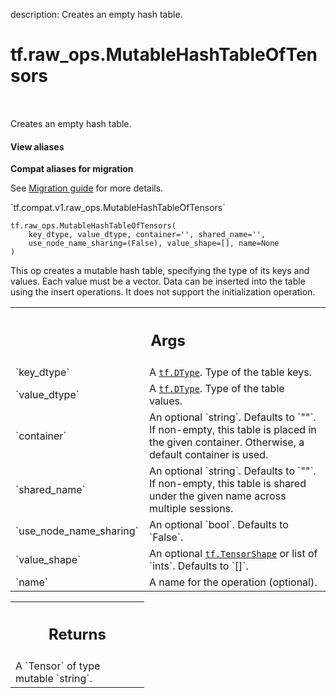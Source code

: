 description: Creates an empty hash table.

<div itemscope itemtype="http://developers.google.com/ReferenceObject">
<meta itemprop="name" content="tf.raw_ops.MutableHashTableOfTensors" />
<meta itemprop="path" content="Stable" />
</div>

# tf.raw_ops.MutableHashTableOfTensors

<!-- Insert buttons and diff -->

<table class="tfo-notebook-buttons tfo-api nocontent" align="left">

</table>



Creates an empty hash table.

<section class="expandable">
  <h4 class="showalways">View aliases</h4>
  <p>
<b>Compat aliases for migration</b>
<p>See
<a href="https://www.tensorflow.org/guide/migrate">Migration guide</a> for
more details.</p>
<p>`tf.compat.v1.raw_ops.MutableHashTableOfTensors`</p>
</p>
</section>

<pre class="devsite-click-to-copy prettyprint lang-py tfo-signature-link">
<code>tf.raw_ops.MutableHashTableOfTensors(
    key_dtype, value_dtype, container='', shared_name='',
    use_node_name_sharing=(False), value_shape=[], name=None
)
</code></pre>



<!-- Placeholder for "Used in" -->

This op creates a mutable hash table, specifying the type of its keys and
values. Each value must be a vector. Data can be inserted into the table using
the insert operations. It does not support the initialization operation.

<!-- Tabular view -->
 <table class="responsive fixed orange">
<colgroup><col width="214px"><col></colgroup>
<tr><th colspan="2"><h2 class="add-link">Args</h2></th></tr>

<tr>
<td>
`key_dtype`
</td>
<td>
A <a href="../../tf/dtypes/DType.md"><code>tf.DType</code></a>. Type of the table keys.
</td>
</tr><tr>
<td>
`value_dtype`
</td>
<td>
A <a href="../../tf/dtypes/DType.md"><code>tf.DType</code></a>. Type of the table values.
</td>
</tr><tr>
<td>
`container`
</td>
<td>
An optional `string`. Defaults to `""`.
If non-empty, this table is placed in the given container.
Otherwise, a default container is used.
</td>
</tr><tr>
<td>
`shared_name`
</td>
<td>
An optional `string`. Defaults to `""`.
If non-empty, this table is shared under the given name across
multiple sessions.
</td>
</tr><tr>
<td>
`use_node_name_sharing`
</td>
<td>
An optional `bool`. Defaults to `False`.
</td>
</tr><tr>
<td>
`value_shape`
</td>
<td>
An optional <a href="../../tf/TensorShape.md"><code>tf.TensorShape</code></a> or list of `ints`. Defaults to `[]`.
</td>
</tr><tr>
<td>
`name`
</td>
<td>
A name for the operation (optional).
</td>
</tr>
</table>



<!-- Tabular view -->
 <table class="responsive fixed orange">
<colgroup><col width="214px"><col></colgroup>
<tr><th colspan="2"><h2 class="add-link">Returns</h2></th></tr>
<tr class="alt">
<td colspan="2">
A `Tensor` of type mutable `string`.
</td>
</tr>

</table>

